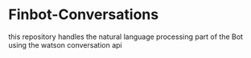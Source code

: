 # Finbot-Conversations
this repository handles the natural language processing part of the Bot using the watson conversation api
